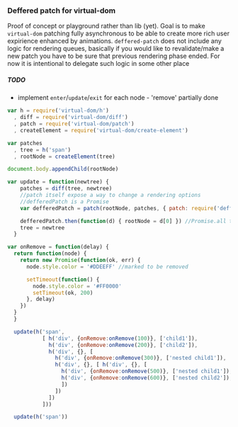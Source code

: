 ### Deffered patch for virtual-dom

Proof of concept or playground rather than lib (yet). Goal is to make `virtual-dom` patching fully asynchronous to be able to create more rich user expirience enhanced by animations. 
`deffered-patch` does not include any logic for rendering queues, basically if you would like to revalidate/make a new patch you have to be sure that previous rendering phase ended. For now it is intentional to delegate such logic in some other place 

##### TODO
* implement `enter`/`update`/`exit` for each node - 'remove' partially done

```js
var h = require('virtual-dom/h')
  , diff = require('virtual-dom/diff')
  , patch = require('virtual-dom/patch')
  , createElement = require('virtual-dom/create-element')

var patches
  , tree = h('span')
  , rootNode = createElement(tree)

document.body.appendChild(rootNode)

var update = function(newtree) {
    patches = diff(tree, newtree)
    //patch itself expose a way to change a rendering options
    //defferedPatch is a Promise
    var defferedPatch = patch(rootNode, patches, { patch: require('deffered-patch') })

    defferedPatch.then(function(d) { rootNode = d[0] }) //Promise.all this is why there is an array, temp solution
    tree = newtree
  }

var onRemove = function(delay) {
  return function(node) {
    return new Promise(function(ok, err) {
      node.style.color = '#DDEEFF' //marked to be removed

      setTimeout(function() {
        node.style.color = '#FF0000'
        setTimeout(ok, 200)
      }, delay)
    })
  }
  }

  update(h('span', 
           [ h('div', {onRemove:onRemove(100)}, ['child1']),
             h('div', {onRemove:onRemove(200)}, ['child2']),
             h('div', {}, [ 
               h('div', {onRemove:onRemove(300)}, ['nested child1']),
               h('div', {}, [ h('div', {}, [ 
                 h('div', {onRemove:onRemove(500)}, ['nested child1']),
                 h('div', {onRemove:onRemove(600)}, ['nested child2']),
                 ])
               ])
             ])
           ]))

  update(h('span'))

```
